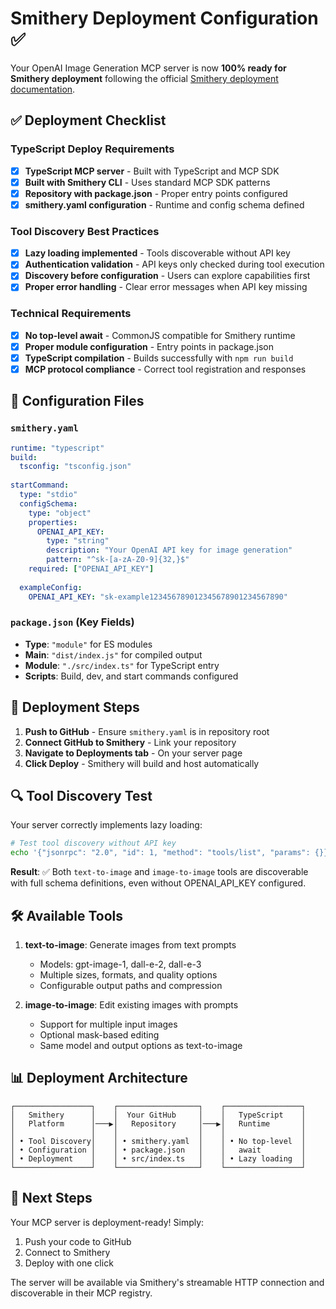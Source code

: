 # Smithery Deployment Configuration ✅

Your OpenAI Image Generation MCP server is now **100% ready for Smithery deployment** following the official [Smithery deployment documentation](https://smithery.ai/docs/build/deployments#tool-lists).

## ✅ Deployment Checklist

### TypeScript Deploy Requirements
- [x] **TypeScript MCP server** - Built with TypeScript and MCP SDK
- [x] **Built with Smithery CLI** - Uses standard MCP SDK patterns
- [x] **Repository with package.json** - Proper entry points configured
- [x] **smithery.yaml configuration** - Runtime and config schema defined

### Tool Discovery Best Practices
- [x] **Lazy loading implemented** - Tools discoverable without API key
- [x] **Authentication validation** - API keys only checked during tool execution
- [x] **Discovery before configuration** - Users can explore capabilities first
- [x] **Proper error handling** - Clear error messages when API key missing

### Technical Requirements
- [x] **No top-level await** - CommonJS compatible for Smithery runtime
- [x] **Proper module configuration** - Entry points in package.json
- [x] **TypeScript compilation** - Builds successfully with `npm run build`
- [x] **MCP protocol compliance** - Correct tool registration and responses

## 📁 Configuration Files

### `smithery.yaml`
```yaml
runtime: "typescript"
build:
  tsconfig: "tsconfig.json"
  
startCommand:
  type: "stdio"
  configSchema:
    type: "object"
    properties:
      OPENAI_API_KEY:
        type: "string"
        description: "Your OpenAI API key for image generation"
        pattern: "^sk-[a-zA-Z0-9]{32,}$"
    required: ["OPENAI_API_KEY"]
  
  exampleConfig:
    OPENAI_API_KEY: "sk-example123456789012345678901234567890"
```

### `package.json` (Key Fields)
- **Type**: `"module"` for ES modules
- **Main**: `"dist/index.js"` for compiled output
- **Module**: `"./src/index.ts"` for TypeScript entry
- **Scripts**: Build, dev, and start commands configured

## 🚀 Deployment Steps

1. **Push to GitHub** - Ensure `smithery.yaml` is in repository root
2. **Connect GitHub to Smithery** - Link your repository
3. **Navigate to Deployments tab** - On your server page
4. **Click Deploy** - Smithery will build and host automatically

## 🔍 Tool Discovery Test

Your server correctly implements lazy loading:

```bash
# Test tool discovery without API key
echo '{"jsonrpc": "2.0", "id": 1, "method": "tools/list", "params": {}}' | npm run dev
```

**Result**: ✅ Both `text-to-image` and `image-to-image` tools are discoverable with full schema definitions, even without OPENAI_API_KEY configured.

## 🛠️ Available Tools

1. **text-to-image**: Generate images from text prompts
   - Models: gpt-image-1, dall-e-2, dall-e-3
   - Multiple sizes, formats, and quality options
   - Configurable output paths and compression

2. **image-to-image**: Edit existing images with prompts
   - Support for multiple input images
   - Optional mask-based editing
   - Same model and output options as text-to-image

## 📊 Deployment Architecture

```
┌─────────────────┐    ┌──────────────────┐    ┌─────────────────┐
│   Smithery      │    │  Your GitHub     │    │   TypeScript    │
│   Platform      │───▶│   Repository     │───▶│   Runtime       │
│                 │    │                  │    │                 │
│ • Tool Discovery│    │ • smithery.yaml  │    │ • No top-level  │
│ • Configuration │    │ • package.json   │    │   await         │
│ • Deployment    │    │ • src/index.ts   │    │ • Lazy loading  │
└─────────────────┘    └──────────────────┘    └─────────────────┘
```

## 🎯 Next Steps

Your MCP server is deployment-ready! Simply:
1. Push your code to GitHub
2. Connect to Smithery
3. Deploy with one click

The server will be available via Smithery's streamable HTTP connection and discoverable in their MCP registry. 